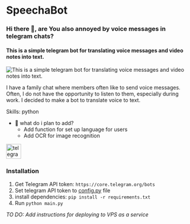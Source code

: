 # SpeechaBot
### Hi there 👋, are You also annoyed by voice messages in telegram chats?
#### This is a simple telegram bot for translating voice messages and video notes into text.
![This is a simple telegram bot for translating voice messages and video notes into text.](https://github.com/petrovps/SpeechaBot/blob/main/SpeechaBotLogo.jpg)

I have a family chat where members often like to send voice messages. Often, I do not have the opportunity to listen to them, especially during work. I decided to make a bot to translate voice to text. 

Skills: python

- 🔭 what do i plan to add?
  -   Add function for set up language for users      
  -   Add OCR for image recognition 



[<img src='https://cdn.jsdelivr.net/npm/simple-icons@3.0.1/icons/telegram.svg' alt='telegram' height='40'>](https://t.me/SpeechaBot)  

### Installation
1. Get Telegram API token: `https://core.telegram.org/bots`
2. Set telegram API token to  [config.py](/SpeechaBot/config.py) file
3. install dependencies: `pip install -r requirements.txt`
4. Run `python main.py`

*TO DO: Add instructions for deploying to VPS as a service*
